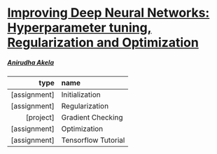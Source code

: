 # [Improving Deep Neural Networks: Hyperparameter tuning, Regularization and Optimization](https://www.coursera.org/learn/deep-neural-network?specialization=deep-learning)

##### [Anirudha Akela](https://github.com/anirudha-akela)

type | name | 
--:|:----|
[assignment] | Initialization | 
[assignment] | Regularization | 
[project]  | Gradient Checking | 
[assignment]  | Optimization |
[assignment]  | Tensorflow Tutorial |

